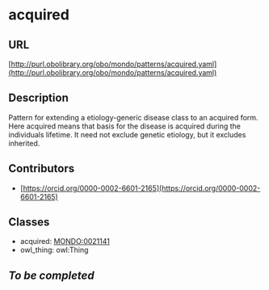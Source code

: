 # acquired 
## URL 
[http://purl.obolibrary.org/obo/mondo/patterns/acquired.yaml](http://purl.obolibrary.org/obo/mondo/patterns/acquired.yaml)
## Description 
Pattern for extending a etiology-generic disease class to an acquired form.  Here acquired means that basis for the disease is acquired during the individuals lifetime. It need not exclude genetic etiology, but it excludes inherited.
## Contributors 
* [https://orcid.org/0000-0002-6601-2165](https://orcid.org/0000-0002-6601-2165) 
## Classes 
* acquired: [MONDO:0021141](http://purl.obolibrary.org/obo/MONDO_0021141) 
* owl_thing: owl:Thing 
## _To be completed_